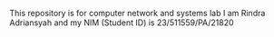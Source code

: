 This repository is for computer network and systems lab 
I am Rindra Adriansyah and my NIM (Student ID) is 23/511559/PA/21820
